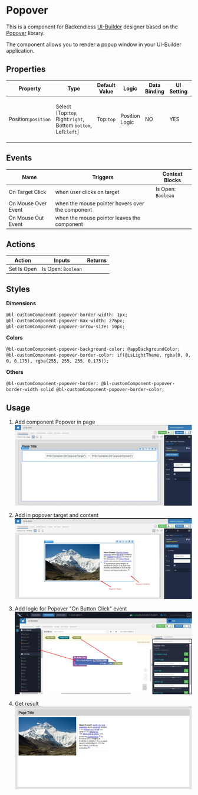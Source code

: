 # Popover

This is a component for Backendless [UI-Builder](https://backendless.com/developers/#ui-builder) designer based on the [Popover](https://react-bootstrap.github.io/components/overlays/#popovers) library.

The component allows you to render a popup window in your UI-Builder application.

## Properties

| Property            | Type                                                            | Default Value | Logic          | Data Binding | UI Setting | Description                                                            |
|---------------------|-----------------------------------------------------------------|---------------|----------------|--------------|------------|------------------------------------------------------------------------|
| Position:`position` | Select [Top:`top`, Right:`right`, Bottom:`bottom`, Left:`left`] | Top:`top`     | Position Logic | NO           | YES        | Allows to determine the position of the popover relative to the button |

## Events

| Name                | Triggers                                         | Context Blocks     |
|---------------------|--------------------------------------------------|--------------------|
| On Target Click     | when user clicks on target                       | Is Open: `Boolean` |
| On Mouse Over Event | when the mouse pointer hovers over the component |                    |
| On Mouse Out Event  | when the mouse pointer leaves the component      |                    |

## Actions

| Action      | Inputs             | Returns |
|-------------|--------------------|---------|
| Set Is Open | Is Open: `Boolean` |         |

## Styles

**Dimensions**
```
@bl-customComponent-popover-border-width: 1px;
@bl-customComponent-popover-max-width: 276px;
@bl-customComponent-popover-arrow-size: 10px;
```

**Colors**
```
@bl-customComponent-popover-background-color: @appBackgroundColor;
@bl-customComponent-popover-border-color: if(@isLightTheme, rgba(0, 0, 0, 0.175), rgba(255, 255, 255, 0.175));
```

**Others**
```
@bl-customComponent-popover-border: @bl-customComponent-popover-border-width solid @bl-customComponent-popover-border-color;
```

## Usage

1. Add component Popover in page
    ![add component in page](./example-images/add-in-page.jpg)

2. Add in popover target and content
    ![add target and content](./example-images/add-target-and-content.jpg)

3. Add logic for Popover "On Button Click" event
    ![add logic for on button click](./example-images/on-button-click-event.jpg)

4. Get result
    ![result](./example-images/result.jpg)
